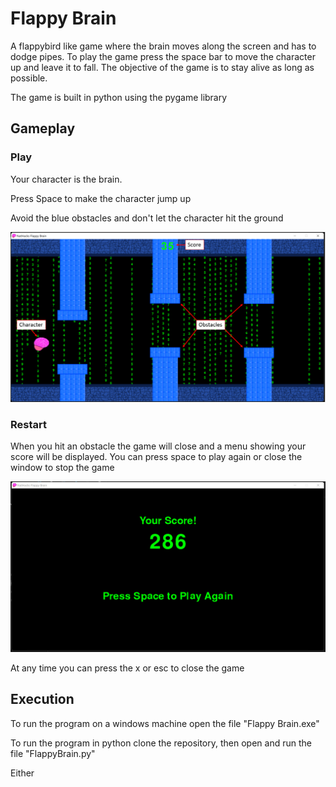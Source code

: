 # Flappy Brain

A flappybird like game where the brain moves along the screen and has to dodge pipes. To play the game press the space bar to move the character up and leave it to fall. The objective of the game is to stay alive as long as possible.

The game is built in python using the pygame library

## Gameplay

### Play
Your character is the brain.

Press Space to make the character jump up

Avoid the blue obstacles and don't let the character hit the ground

![Game Play](res/GamePlay.png)

### Restart

When you hit an obstacle the game will close and a menu showing your score will be displayed. You can press space to play again or close the window to stop the game

![Menu](res/Menu.png)

At any time you can press the x or esc to close the game

## Execution

To run the program on a windows machine open the file "Flappy Brain.exe"

To run the program in python clone the repository, then open and run the file "FlappyBrain.py"

Either 